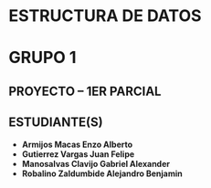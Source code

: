 # ESTRUCTURA DE DATOS
# GRUPO 1

## PROYECTO – 1ER PARCIAL


## ESTUDIANTE(S)

- **Armijos Macas Enzo Alberto**
- **Gutierrez Vargas Juan Felipe**
- **Manosalvas Clavijo Gabriel Alexander**
- **Robalino Zaldumbide Alejandro Benjamin**
